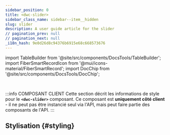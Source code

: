 ```yaml
---
sidebar_position: 0
title: <dwc-slider>
sidebar_class_name: sidebar--item__hidden
slug: slider
description: A user guide article for the slider
// pagination_prev: null
// pagination_next: null
_i18n_hash: 9e0d26d8c94376b6915e68c668573676
---
```

import TableBuilder from '@site/src/components/DocsTools/TableBuilder';
import FiberSmartRecordIcon from '@mui/icons-material/FiberSmartRecord';
import DocChip from '@site/src/components/DocsTools/DocChip';

<DocChip chip='shadow' />

<br />

:::info COMPOSANT CLIENT
Cette section décrit les informations de style pour le **`<dwc-slider>`** composant. Ce composant est **uniquement côté client** - il ne peut pas être instancié seul via l'API, mais peut faire partie des composants de l'API.
:::

## Stylisation {#styling}

<TableBuilder name="dwc-slider" clientComponent />
